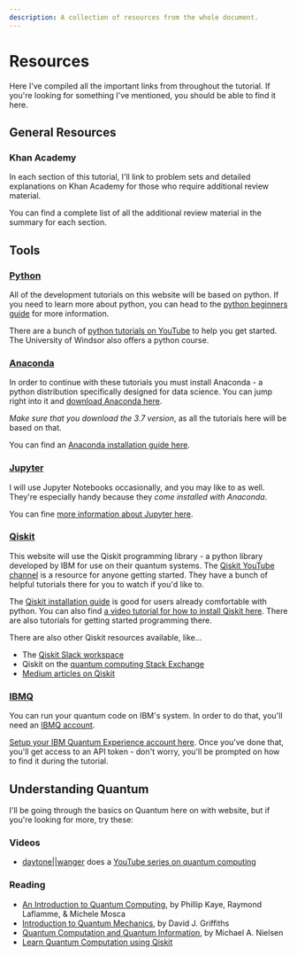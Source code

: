 ```yaml
---
description: A collection of resources from the whole document.
---
```


# Resources

Here I've compiled all the important links from throughout the tutorial. If you're looking for something I've mentioned, you should be able to find it here.

## General Resources

### Khan Academy

In each section of this tutorial, I'll link to problem sets and detailed explanations on Khan Academy for those who require additional review material.

You can find a complete list of all the additional review material in the summary for each section.

## Tools

### [Python](https://www.python.org/)

All of the development tutorials on this website will be based on python. If you need to learn more about python, you can head to the [python beginners guide](https://www.python.org/about/gettingstarted/) for more information.

There are a bunch of [python tutorials on YouTube](https://www.youtube.com/watch?v=_uQrJ0TkZlc) to help you get started. The University of Windsor also offers a python course.

### [Anaconda](https://www.anaconda.com/)

In order to continue with these tutorials you must install Anaconda - a python distribution specifically designed for data science. You can jump right into it and [download Anaconda here](https://www.anaconda.com/distribution/).

_Make sure that you download the 3.7 version_, as all the tutorials here will be based on that.

You can find an [Anaconda installation guide here](https://www.youtube.com/watch?v=YJC6ldI3hWk).

### [Jupyter](https://jupyter.org/index.html)

I will use Jupyter Notebooks occasionally, and you may like to as well. They're especially handy because they _come installed with Anaconda_.

You can fine [more information about Jupyter here](https://jupyter.org/documentation).

### [Qiskit](https://qiskit.org/)

This website will use the Qiskit programming library - a python library developed by IBM for use on their quantum systems. The [Qiskit YouTube channel](https://www.youtube.com/Qiskit) is a resource for anyone getting started. They have a bunch of helpful tutorials there for you to watch if you'd like to.

The [Qiskit installation guide](https://qiskit.org/documentation/install.html#access-ibm-q-systems%20) is good for users already comfortable with python. You can also find [a video tutorial for how to install Qiskit here](https://www.youtube.com/watch?v=M4EkW4VwhcI). There are also tutorials for getting started programming there.

There are also other Qiskit resources available, like...

* The [Qiskit Slack workspace](https://qiskit.slack.com/)
* Qiskit on the [quantum computing Stack Exchange](https://quantumcomputing.stackexchange.com/questions/tagged/qiskit)
* [Medium articles on Qiskit](https://medium.com/qiskit)

### [IBMQ](https://www.ibm.com/quantum-computing/)

You can run your quantum code on IBM's system. In order to do that, you'll need an [IBMQ account](https://qiskit.org/ibmqaccount).

[Setup your IBM Quantum Experience account here](https://quantum-computing.ibm.com/login). Once you've done that, you'll get access to an API token - don't worry, you'll be prompted on how to find it during the tutorial.

## Understanding Quantum

I'll be going through the basics on Quantum here on with website, but if you're looking for more, try these:

### Videos

* [daytone\|\|wanger](https://www.youtube.com/channel/UCMRMQh-fzwFlfY_iNLw6zLQ%20) does a [YouTube series on quantum computing](https://www.youtube.com/playlist?list=PLIxlJjN2V90w3KBWpELOE7jNQMICxoRwc)

### Reading

* [An Introduction to Quantum Computing](https://www.amazon.ca/Introduction-Quantum-Computing-Phillip-Kaye/dp/019857049X/ref=sr_1_1?crid=1ZAVOFSAW3G9S&keywords=introduction+to+quantum+computing&qid=1584847889&sprefix=an+introduction+to+quantum+computing%2Caps%2C152&sr=8-1), by Phillip Kaye, Raymond Laflamme, & Michele Mosca
* [Introduction to Quantum Mechanics](https://www.amazon.ca/Introduction-Quantum-Mechanics-David-Griffiths/dp/0131118927), by David J. Griffiths
* [Quantum Computation and Quantum Information](https://www.amazon.ca/Quantum-Computation-Information-10th-Anniversary/dp/1107002176), by Michael A. Nielsen
* [Learn Quantum Computation using Qiskit](https://qiskit.org/textbook/preface.html)


